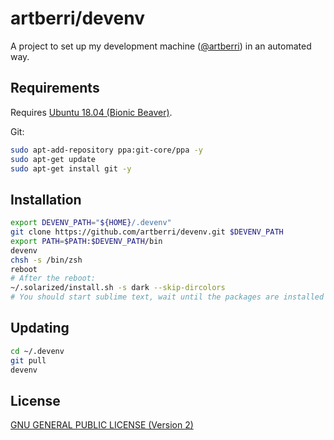 # artberri/devenv

A project to set up my development machine ([@artberri](https://github.com/artberri)) in an automated way.

## Requirements

Requires [Ubuntu 18.04 (Bionic Beaver)](http://releases.ubuntu.com/18.04/).

Git:

```bash
sudo apt-add-repository ppa:git-core/ppa -y
sudo apt-get update
sudo apt-get install git -y
```

## Installation

```bash
export DEVENV_PATH="${HOME}/.devenv"
git clone https://github.com/artberri/devenv.git $DEVENV_PATH
export PATH=$PATH:$DEVENV_PATH/bin
devenv
chsh -s /bin/zsh
reboot
# After the reboot:
~/.solarized/install.sh -s dark --skip-dircolors
# You should start sublime text, wait until the packages are installed and restart it.
```

## Updating

``` bash
cd ~/.devenv
git pull
devenv
```

## License

[GNU GENERAL PUBLIC LICENSE (Version 2)](LICENSE)
